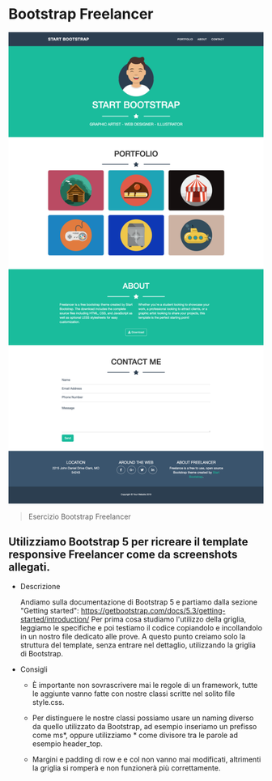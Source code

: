 # Bootstrap Freelancer

![preview](./.github/preview.png)

> Esercizio Bootstrap Freelancer

## Utilizziamo Bootstrap 5 per ricreare il template responsive Freelancer come da screenshots allegati.

- Descrizione

  Andiamo sulla documentazione di Bootstrap 5 e partiamo dalla sezione "Getting started":
  https://getbootstrap.com/docs/5.3/getting-started/introduction/
  Per prima cosa studiamo l'utilizzo della griglia, leggiamo le specifiche e poi testiamo il codice copiandolo e incollandolo in un nostro file dedicato alle prove.
  A questo punto creiamo solo la struttura del template, senza entrare nel dettaglio, utilizzando la griglia di Bootstrap.

* Consigli

  - È importante non sovrascrivere mai le regole di un framework, tutte le aggiunte vanno fatte con nostre classi scritte nel solito file style.css.

  - Per distinguere le nostre classi possiamo usare un naming diverso da quello utilizzato da Bootstrap, ad esempio inseriamo un prefisso come ms*, oppure utilizziamo * come divisore tra le parole ad esempio header_top.

  - Margini e padding di row e e col non vanno mai modificati, altrimenti la griglia si romperà e non funzionerà più correttamente.
